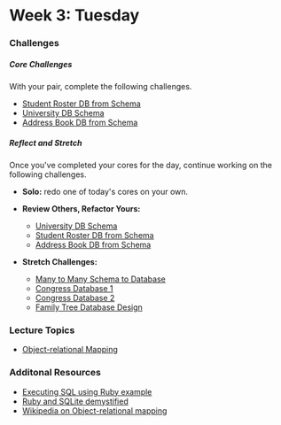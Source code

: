 # Week 3:  Tuesday

### Challenges

##### Core Challenges
With your pair, complete the following challenges.
* [Student Roster DB from Schema](https://github.com/bobolinks-2014/student-roster-db-from-schema-challenge)
* [University DB Schema](https://github.com/bobolinks-2014/university-course-database-design-challenge)
* [Address Book DB from Schema](https://github.com/bobolinks-2014/address-book-db-from-schema-challenge)



##### Reflect and Stretch
Once you've completed your cores for the day, continue working on the following challenges.

- **Solo:** redo one of today's cores on your own.

- **Review Others, Refactor Yours:**
  * [University DB Schema](https://github.com/bobolinks-2014/university-course-database-design-challenge)
  * [Student Roster DB from Schema](https://github.com/bobolinks-2014/student-roster-db-from-schema-challenge)
  * [Address Book DB from Schema](https://github.com/bobolinks-2014/address-book-db-from-schema-challenge)

- **Stretch Challenges:**
  * [Many to Many Schema to Database](https://github.com/bobolinks-2014/many-to-many-schema-to-database-challenge)
  * [Congress Database 1](https://github.com/bobolinks-2014/congress-database-1-from-csv-to-sqlite-with-ruby-challenge)
  * [Congress Database 2](https://github.com/bobolinks-2014/congress-database-2-scrub-and-analyze-with-ruby-challenge)
  * [Family Tree Database Design](https://github.com/bobolinks-2014/family-tree-database-design-challenge)


### Lecture Topics
- [Object-relational Mapping](../resources/lectures.md#object-relational-mapping)

### Additonal Resources
- [Executing SQL using Ruby example](https://gist.github.com/alycit/340e49a09146231abca5)
- [Ruby and SQLite demystified](https://gist.github.com/brickthorn/feefe99fc571324368aa)
- [Wikipedia on Object-relational mapping](http://en.wikipedia.org/wiki/Object-relational_mapping)
